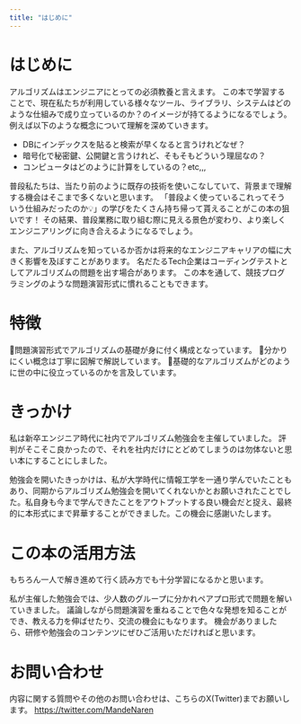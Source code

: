 ```yaml
---
title: "はじめに"
---
```


# はじめに
アルゴリズムはエンジニアにとっての必須教養と言えます。
この本で学習することで、現在私たちが利用している様々なツール、ライブラリ、システムはどのような仕組みで成り立っているのか？のイメージが持てるようになるでしょう。例えば以下のような概念について理解を深めていきます。

- DBにインデックスを貼ると検索が早くなると言うけれどなぜ？
- 暗号化で秘密鍵、公開鍵と言うけれど、そもそもどういう理屈なの？
- コンピュータはどのように計算をしているの？etc,,,

普段私たちは、当たり前のように既存の技術を使いこなしていて、背景まで理解する機会はそこまで多くないと思います。
「普段よく使っているこれってそういう仕組みだったのか💡」の学びをたくさん持ち帰って貰えることがこの本の狙いです！
その結果、普段業務に取り組む際に見える景色が変わり、より楽しくエンジニアリングに向き合えるようになるでしょう。

また、アルゴリズムを知っているか否かは将来的なエンジニアキャリアの幅に大きく影響を及ぼすことがあります。
名だたるTech企業はコーディングテストとしてアルゴリズムの問題を出す場合があります。
この本を通して、競技プログラミングのような問題演習形式に慣れることもできます。

# 特徴
📗問題演習形式でアルゴリズムの基礎が身に付く構成となっています。
📗分かりにくい概念は丁寧に図解で解説しています。
📗基礎的なアルゴリズムがどのように世の中に役立っているのかを言及しています。

# きっかけ
私は新卒エンジニア時代に社内でアルゴリズム勉強会を主催していました。
評判がそこそこ良かったので、それを社内だけにとどめてしまうのは勿体ないと思い本にすることにしました。

勉強会を開いたきっかけは、私が大学時代に情報工学を一通り学んでいたこともあり、同期からアルゴリズム勉強会を開いてくれないかとお願いされたことでした。私自身も今まで学んできたことをアウトプットする良い機会だと捉え、最終的に本形式にまで昇華することができました。この機会に感謝いたします。

# この本の活用方法
もちろん一人で解き進めて行く読み方でも十分学習になるかと思います。

私が主催した勉強会では、少人数のグループに分かれペアプロ形式で問題を解いていきました。
議論しながら問題演習を重ねることで色々な発想を知ることができ、教える力を伸ばせたり、交流の機会にもなります。
機会がありましたら、研修や勉強会のコンテンツにぜひご活用いただければと思います。

# お問い合わせ

内容に関する質問やその他のお問い合わせは、こちらのX(Twitter)までお願いします。
https://twitter.com/MandeNaren